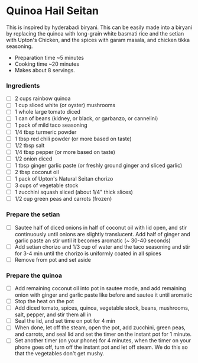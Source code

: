 # Quinoa Hail Seitan
This is inspired by hyderabadi biryani. This can be easily made into a biryani by replacing the quinoa with long-grain white basmati rice and the setian with Upton's Chicken, and the spices with garam masala, and chicken tikka seasoning.
- Preparation time ~5 minutes
- Cooking time ~20 minutes
- Makes about 8 servings.

### Ingredients
- [ ] 2 cups rainbow quinoa
- [ ] 1 cup sliced white (or oyster) mushrooms
- [ ] 1 whole large tomato diced
- [ ] 1 can of beans (kidney, or black, or garbanzo, or cannelini)
- [ ] 1 pack of mild taco seasoning
- [ ] 1/4 tbsp turmeric powder
- [ ] 1 tbsp red chili powder (or more based on taste)
- [ ] 1/2 tbsp salt
- [ ] 1/4 tbsp pepper (or more based on taste)
- [ ] 1/2 onion diced
- [ ] 1 tbsp ginger garlic paste (or freshly ground ginger and sliced garlic)
- [ ] 2 tbsp coconut oil
- [ ] 1 pack of Upton's Natural Seitan chorizo
- [ ] 3 cups of vegetable stock
- [ ] 1 zucchini squash sliced (about 1/4" thick slices)
- [ ] 1/2 cup green peas and carrots (frozen)

### Prepare the setian
- [ ] Sautee half of diced onions in half of coconut oil with lid open, and stir continuously until onions are slightly translucent. Add half of ginger and garlic paste an stir until it becomes aromatic (~ 30-40 seconds)
- [ ] Add setian chorizo and 1/3 cup of water and the taco seasoning and stir for 3-4 min until the chorizo is uniformly coated in all spices
- [ ] Remove from pot and set aside

### Prepare the quinoa
- [ ] Add remaining coconut oil into pot in sautee mode, and add remaining onion with ginger and garlic paste like before and sautee it until aromatic
- [ ] Stop the heat on the pot
- [ ] Add diced tomato, spices, quinoa, vegetable stock, beans, mushrooms, salt, pepper, and stir them all in
- [ ] Seal the lid, and set time on pot for 4 min
- [ ] When done, let off the steam, open the pot, add zucchini, green peas, and carrots, and seal lid and set the timer on the instant pot for 1 minute.
- [ ] Set another timer (on your phone) for 4 minutes, when the timer on your phone goes off, turn off the instant pot and let off steam. We do this so that the vegetables don't get mushy.
